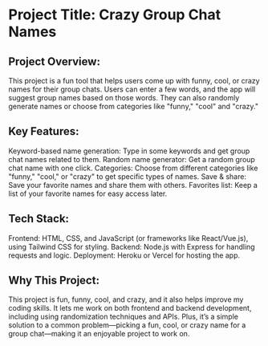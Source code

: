 # Project Title: Crazy Group Chat Names

## Project Overview:
This project is a fun tool that helps users come up with funny, cool, or crazy names for their group chats. Users can enter a few words, and the app will suggest group names based on those words. They can also randomly generate names or choose from categories like "funny," "cool" and "crazy."

## Key Features:
Keyword-based name generation: Type in some keywords and get group chat names related to them.
Random name generator: Get a random group chat name with one click.
Categories: Choose from different categories like "funny," "cool," or "crazy" to get specific types of names.
Save & share: Save your favorite names and share them with others.
Favorites list: Keep a list of your favorite names for easy access later.

## Tech Stack:
Frontend: HTML, CSS, and JavaScript (or frameworks like React/Vue.js), using Tailwind CSS for styling.
Backend: Node.js with Express for handling requests and logic.
Deployment: Heroku or Vercel for hosting the app.


## Why This Project:
This project is fun, funny, cool, and crazy, and it also helps improve my coding skills. It lets me work on both frontend and backend development, including using randomization techniques and APIs. Plus, it’s a simple solution to a common problem—picking a fun, cool, or crazy name for a group chat—making it an enjoyable project to work on.